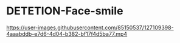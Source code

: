 # DETETION-Face-smile


https://user-images.githubusercontent.com/85150537/127109398-4aaabddb-e7d6-4d04-b382-bf17f4d5ba77.mp4

